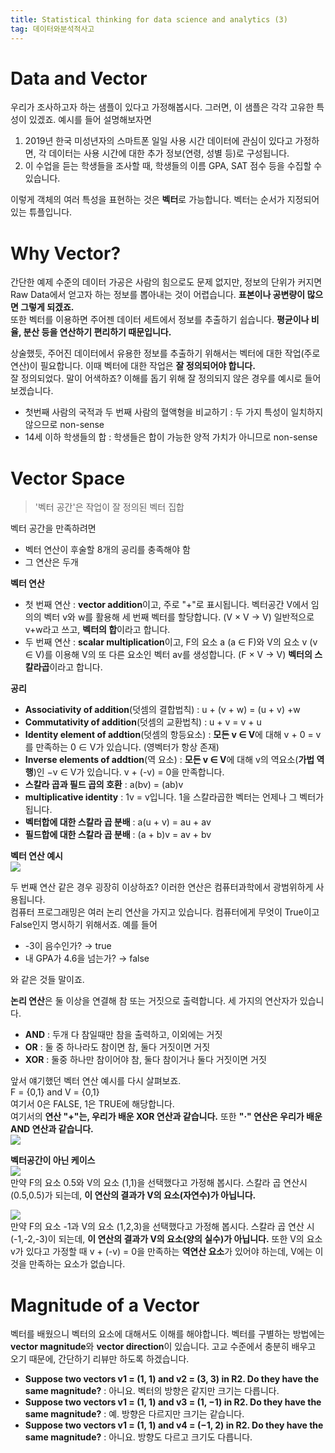 ```yaml
---
title: Statistical thinking for data science and analytics (3)
tag: 데이터와분석적사고
---
```


# Data and Vector
우리가 조사하고자 하는 샘플이 있다고 가정해봅시다. 그러면, 이 샘플은 각각 고유한 특성이 있겠죠. 예시를 들어 설명해보자면

1. 2019년 한국 미성년자의 스마트폰 일일 사용 시간 데이터에 관심이 있다고 가정하면, 각 데이터는 사용 시간에 대한 추가 정보(연령, 성별 등)로 구성됩니다.
2. 이 수업을 듣는 학생들을 조사할 때, 학생들의 이름 GPA, SAT 점수 등을 수집할 수 있습니다.

이렇게 객체의 여러 특성을 표현하는 것은 **벡터**로 가능합니다.
벡터는 순서가 지정되어 있는 튜플입니다.

# Why Vector?
간단한 예제 수준의 데이터 가공은 사람의 힘으로도 문제 없지만, 정보의 단위가 커지면 Raw Data에서 얻고자 하는 정보를 뽑아내는 것이 어렵습니다. **표본이나 공변량이 많으면 그렇게 되겠죠.**   
또한 벡터를 이용하면 주어젠 데이터 세트에서 정보를 추출하기 쉽습니다. **평균이나 비율, 분산 등을 연산하기 편리하기 때문입니다.**

상술했듯, 주어진 데이터에서 유용한 정보를 추출하기 위해서는 벡터에 대한 작업(주로 연산)이 필요합니다.
이때 벡터에 대한 작업은 **잘 정의되어야 합니다.**   
잘 정의되었다. 말이 어색하죠? 이해를 돕기 위해 잘 정의되지 않은 경우를 예시로 들어보겠습니다.
* 첫번째 사람의 국적과 두 번째 사람의 혈액형을 비교하기 : 두 가지 특성이 일치하지 않으므로 non-sense
* 14세 이하 학생들의 합 : 학생들은 합이 가능한 양적 가치가 아니므로 non-sense

# Vector Space
> '벡터 공간'은 작업이 잘 정의된 벡터 집합
> 

벡터 공간을 만족하려면
* 벡터 연산이 후술할 8개의 공리를 충족해야 함
* 그 연산은 두개

**벡터 연산**
* 첫 번째 연산 : **vector addition**이고, 주로 "+"로 표시됩니다.  벡터공간 V에서 임의의 벡터 v와 w를 활용해 세 번째 벡터를 할당합니다. (V × V → V) 일반적으로 v+w라고 쓰고, **벡터의 합**이라고 합니다.
* 두 번째 연산 : **scalar multiplication**이고, F의 요소 a (a ∈ F)와 V의 요소 v (v ∈ V)를 이용해 V의 또 다른 요소인 벡터 av를 생성합니다. (F × V → V) **벡터의 스칼라곱**이라고 합니다.

**공리**
* **Associativity of addition**(덧셈의 결합법칙) : u + (v + w) = (u + v) +w
* **Commutativity of addition**(덧셈의 교환법칙) : u + v = v + u
* **Identity element of addtion**(덧셈의 항등요소) : **모든 v ∈ V**에 대해  v + 0 = v를 만족하는 0 ∈ V가 있습니다. (영벡터가 항상 존재)
*  **Inverse elements of addtion**(역 요소) : **모든 v ∈ V**에 대해 v의 역요소(**가법 역행**)인 −v ∈ V가 있습니다. v + (-v) = 0을 만족합니다.
*  **스칼라 곱과 필드 곱의 호환** : a(bv) = (ab)v
* **multiplicative identity** : 1v = v입니다. 1을 스칼라곱한 벡터는 언제나 그 벡터가 됩니다.
*  **벡터합에 대한 스칼라 곱 분배** : a(u + v) = au + av
*  **필드합에 대한 스칼라 곱 분배** : (a + b)v = av + bv

**벡터 연산 예시**       
![](https://i.ibb.co/SdPjXL6/example.jpg)

두 번째 연산 같은 경우 굉장히 이상하죠? 이러한 연산은 컴퓨터과학에서 광범위하게 사용됩니다.      
컴퓨터 프로그래밍은 여러 논리 연산을 가지고 있습니다. 컴퓨터에게 무엇이 True이고 False인지 명시하기 위해서죠. 예를 들어
* -3이 음수인가? → true       
* 내 GPA가 4.6을 넘는가? → false

와 같은 것들 말이죠.

**논리 연산**은 둘 이상을 연결해 참 또는 거짓으로 출력합니다. 세 가지의 연산자가 있습니다.
* **AND** : 두개 다 참일때만 참을 출력하고, 이외에는 거짓
* **OR** : 둘 중 하나라도 참이면 참, 둘다 거짓이면 거짓
* **XOR** : 둘중 하나만 참이어야 참, 둘다 참이거나 둘다 거짓이면 거짓

앞서 얘기했던 벡터 연산 예시를 다시 살펴보죠.     
F = {0,1} and V = {0,1}     
여기서 0은 FALSE, 1은 TRUE에 해당합니다.    
여기서의 **연산 "+"는, 우리가 배운 XOR 연산과 같습니다.** 또한 **"·" 연산은 우리가 배운 AND 연산과 같습니다.**     
![](https://i.ibb.co/ggntbWx/op.jpg)

**벡터공간이 아닌 케이스**  
![](https://i.ibb.co/RD7f4tp/no1.jpg)       
만약 F의 요소 0.5와 V의 요소 (1,1)을 선택했다고 가정해 봅시다. 스칼라 곱 연산시 (0.5,0.5)가 되는데, **이 연산의 결과가 V의 요소(자연수)가 아닙니다.**

![](https://i.ibb.co/txncs0T/no2.jpg)     
만약 F의 요소 -1과 V의 요소 (1,2,3)을 선택했다고 가정해 봅시다. 스칼라 곱 연산 시 (-1,-2,-3)이 되는데, **이 연산의 결과가 V의 요소(양의 실수)가 아닙니다.** 또한 V의 요소 v가 있다고 가정할 때 v + (-v) = 0을 만족하는 **역연산 요소**가 있어야 하는데, V에는 이것을 만족하는 요소가 없습니다.

# Magnitude of a Vector
벡터를 배웠으니 벡터의 요소에 대해서도 이해를 해야합니다. 벡터를 구별하는 방법에는 **vector magnitude**와 **vector direction**이 있습니다. 고교 수준에서 충분히 배우고 오기 때문에, 간단하기 리뷰만 하도록 하겠습니다.

* **Suppose two vectors v1 = (1, 1) and v2 = (3, 3) in R2. Do they have the same magnitude?** : 아니요. 벡터의 방향은 같지만 크기는 다릅니다.
* **Suppose two vectors v1 = (1, 1) and v3 = (1, −1) in R2. Do they have the same magnitude?** : 예. 방향은 다르지만 크기는 같습니다.
* **Suppose two vectors v1 = (1, 1) and v4 = (−1, 2) in R2. Do they have the same magnitude?** : 아니요. 방향도 다르고 크기도 다릅니다.
